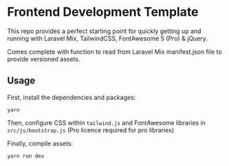 # Frontend Development Template

This repo provides a perfect starting point for quickly getting up and running with Laravel Mix, TailwindCSS, FontAwesome 5 (Pro) & jQuery.

Comes complete with function to read from Laravel Mix manifest.json file to provide versioned assets.

## Usage

First, install the dependencies and packages:

```
yarn
```

Then, configure CSS within `tailwind.js` and FontAwesome libraries in `src/js/bootstrap.js` (Pro licence required for pro libraries)

Finally, compile assets:

```
yarn run dev
```
